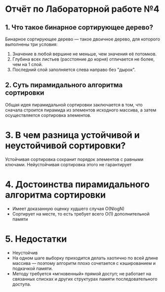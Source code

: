 # Отчёт по Лабораторной работе №4

## 1. Что такое бинарное сортирующее дерево?

Бинарное сортирующее дерево —  такое двоичное дерево,
для которого выполнены три условия:
1. Значение в любой вершине не меньше, чем значения её потомков.
2. Глубина всех листьев (расстояние до корня)
   отличается не более, чем на 1 слой.
3. Последний слой заполняется слева направо без "дырок".

## 2. Суть пирамидального алгоритма сортировки
Общая идея пирамидальной сортировки заключается в том, что сначала строится пирамида из элементов исходного массива, а затем осуществляется сортировка элементов.

# 3. В чем разница устойчивой и неустойчивой сортировки?
Устойчивая сортировка сохранит порядок элементов с равными ключами. Нейустойчивая сортировка этого не гарантирует

# 4. Достоинства пирамидального алгоритма сортировки
- Имеет доказанную оценку худшего случая O(NlogN)
- Сортирует на месте, то есть требует всего O(1) дополнительной памяти

# 5. Недостатки
- Неустойчив
- На одном шаге выборку приходится делать хаотично по всей
  длине массива — поэтому алгоритм плохо сочетается с
  кэшированием и подкачкой памяти.
- Методу требуется «мгновенный» прямой доступ; не работает на
  связанных списках и других структурах памяти
  последовательного доступа.
